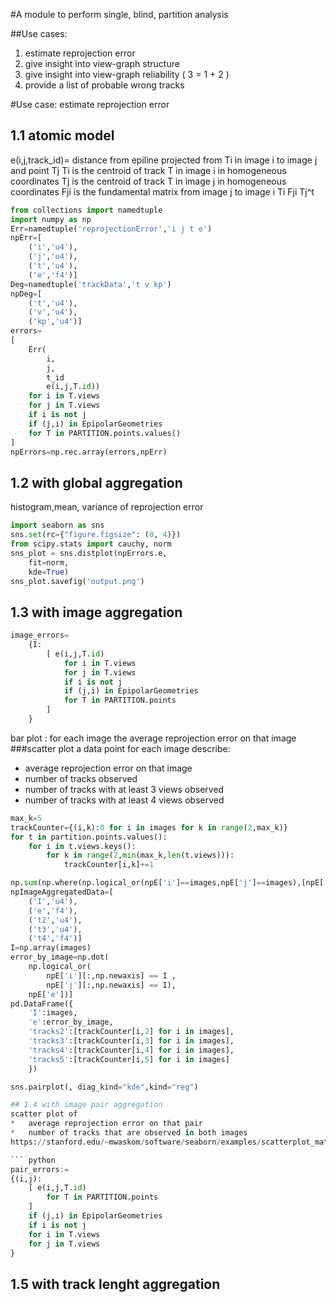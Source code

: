 #A module to perform single, blind, partition analysis

##Use cases:
1)  estimate reprojection error
2)  give insight into view-graph structure
3)  give insight into view-graph reliability ( 3 = 1 + 2 )
4)  provide a list of probable wrong tracks

#Use case: estimate reprojection error
## 1.1 atomic model
e(i,j,track_id)=
    distance from epiline projected from Ti in image i to image j and point Tj
    Ti is the centroid of track T in image i in homogeneous coordinates
    Tj is the centroid of track T in image j in homogeneous coordinates
    Fji is the fundamental matrix from image j to image i
    Ti Fji Tj^t
``` python
from collections import namedtuple
import numpy as np
Err=namedtuple('reprojectionError','i j t e')
npErr=[
    ('i','u4'),
    ('j','u4'),
    ('t','u4'),
    ('e','f4')]
Deg=namedtuple('trackData','t v kp')
npDeg=[
    ('t','u4'),
    ('v','u4'),
    ('kp','u4')]
errors=
[
    Err(
        i,
        j,
        t_id
        e(i,j,T.id))
    for i in T.views
    for j in T.views
    if i is not j
    if (j,i) in EpipolarGeometries
    for T in PARTITION.points.values()
]
npErrors=np.rec.array(errors,npErr)

```
## 1.2 with global aggregation
histogram,mean, variance of reprojection error
``` python
import seaborn as sns
sns.set(rc={"figure.figsize": (8, 4)})
from scipy.stats import cauchy, norm
sns_plot = sns.distplot(npErrors.e,
    fit=norm, 
    kde=True)
sns_plot.savefig('output.png')
```

## 1.3 with image aggregation
``` python
image_errors= 
    {I: 
        [ e(i,j,T.id) 
            for i in T.views
            for j in T.views
            if i is not j
            if (j,i) in EpipolarGeometries
            for T in PARTITION.points
        ]
    }
```

bar plot : for each image the average reprojection error on that image
###scatter plot
a data point for each image describe:
*   average reprojection error on that image
*   number of tracks observed
*   number of tracks with at least 3 views observed
*   number of tracks with at least 4 views observed
``` python
max_k=5
trackCounter={(i,k):0 for i in images for k in range(2,max_k)}
for t in partition.points.values():
    for i in t.views.keys():
        for k in range(2,min(max_k,len(t.views))):
            trackCounter[i,k]+=1

np.sum(np.where(np.logical_or(npE['i']==images,npE['j']==images),[npE['e'],0.]))
npImageAggregatedData=[
    ('I','u4'),
    ('e','f4'),
    ('t2','u4'),
    ('t3','u4'),
    ('t4','f4')]
I=np.array(images)
error_by_image=np.dot(
    np.logical_or(
        npE['i'][:,np.newaxis] == I ,
        npE['j'][:,np.newaxis] == I),
    npE['e'])]
pd.DataFrame({
    'I':images,
    'e':error_by_image,
    'tracks2':[trackCounter[i,2] for i in images],
    'tracks3':[trackCounter[i,3] for i in images],
    'tracks4':[trackCounter[i,4] for i in images],
    'tracks5':[trackCounter[i,5] for i in images]
    })

sns.pairplot(, diag_kind="kde",kind="reg")

## 1.4 with image pair aggregation
scatter plot of 
*   average reprojection error on that pair
*   number of tracks that are observed in both images
https://stanford.edu/~mwaskom/software/seaborn/examples/scatterplot_matrix.html

``` python
pair_errors:=
{(i,j): 
    [ e(i,j,T.id) 
        for T in PARTITION.points
    ] 
    if (j,i) in EpipolarGeometries
    if i is not j
    for i in T.views
    for j in T.views
}
```
## 1.5 with track lenght aggregation

